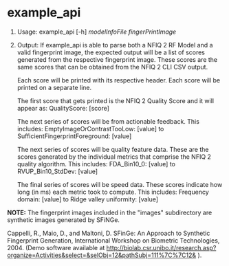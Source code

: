 example_api
===========

1. Usage: example_api [-h] _modelInfoFile_ _fingerPrintImage_

2. Output:
	If example_api is able to parse both a NFIQ 2 RF Model and a valid fingerprint image, the expected output will be a list of scores generated from the respective fingerprint image. These scores are the same scores that can be obtained from the NFIQ 2 CLI CSV output. 


	Each score will be printed with its respective header. Each score will be printed on a separate line.


	The first score that gets printed is the NFIQ 2 Quality Score and it will appear as:
		QualityScore: [score]


	The next series of scores will be from actionable feedback. This includes:
		EmptyImageOrContrastTooLow: [value]
		to
		SufficientFingerprintForeground: [value]


	The next series of scores will be quality feature data. These are the scores generated by the individual metrics that comprise the NFIQ 2 quality algorithm. This includes:
		FDA_Bin10_0: [value]
		to
		RVUP_Bin10_StdDev: [value]


	The final series of scores will be speed data. These scores indicate how long (in ms) each metric took to compute. This includes: 
		Frequency domain: [value]
		to
		Ridge valley uniformity: [value]


**NOTE:** The fingerprint images included in the "images" subdirectory are synthetic images generated by SFiNGe.

Cappelli, R., Maio, D., and Maltoni, D. SFinGe: An Approach to Synthetic Fingerprint Generation, International Workshop on Biometric Technologies, 2004. (Demo software available at http://biolab.csr.unibo.it/research.asp?organize=Activities&select=&selObj=12&pathSubj=111%7C%7C12& ).
